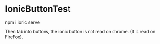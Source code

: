 # IonicButtonTest

npm i
ionic serve

Then tab into buttons, the ionic button is not read on chrome. (It is read on FireFox).

